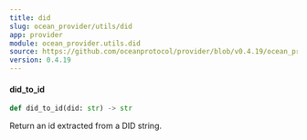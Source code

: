 ```yaml
---
title: did
slug: ocean_provider/utils/did
app: provider
module: ocean_provider.utils.did
source: https://github.com/oceanprotocol/provider/blob/v0.4.19/ocean_provider/utils/did.py
version: 0.4.19
---
```

#### did\_to\_id

```python
def did_to_id(did: str) -> str
```

Return an id extracted from a DID string.

